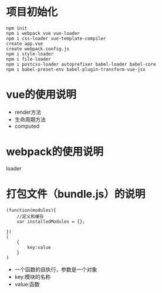 # 项目初始化
    npm init
    npm i webpack vue vue-loader
    npm i css-loader vue-template-compiler
    create app.vue
    create webpack.config.js
    npm i style-loader
    npm i file-loader
    npm i postcss-loader autoprefixer babel-loader babel-core
    npm i babel-preset-env babel-plugin-transform-vue-jsx
# vue的使用说明
- render方法
- 生命周期方法
- computed

# webpack的使用说明
loader 
# 打包文件（bundle.js）的说明
```
(function(modules){
    //定义和缓存
    var installedModules = {};
    
})
(
    {
        key:value
    }
)
```
- 一个函数的自执行，参数是一个对象
- key:模块的名称
- value:函数